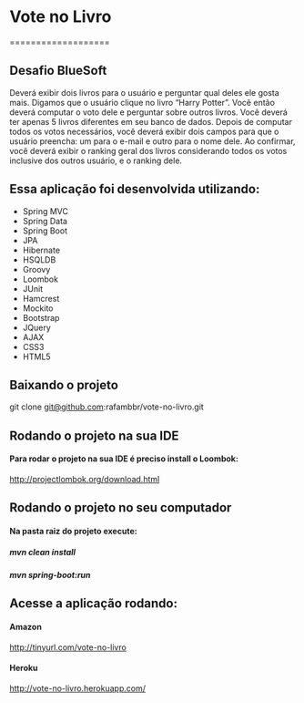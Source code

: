 # Vote no Livro
===================

## Desafio BlueSoft

Deverá exibir dois livros para o usuário e perguntar qual deles ele gosta mais. Digamos que o usuário clique no livro “Harry Potter”. Você então deverá computar o voto dele e perguntar sobre outros livros.  Você deverá ter apenas 5 livros diferentes em seu banco de dados. Depois de computar todos os votos necessários, você deverá exibir dois campos para que o usuário preencha: um para o e-mail e outro para o nome dele. Ao confirmar, você deverá exibir o ranking geral dos livros considerando todos os votos inclusive dos outros usuário, e o ranking dele.


## Essa aplicação foi desenvolvida utilizando:
* Spring MVC
* Spring Data
* Spring Boot
* JPA
* Hibernate
* HSQLDB
* Groovy
* Loombok
* JUnit
* Hamcrest
* Mockito
* Bootstrap
* JQuery
* AJAX
* CSS3
* HTML5

## Baixando o projeto
git clone git@github.com:rafambbr/vote-no-livro.git

## Rodando o projeto na sua IDE
#### Para rodar o projeto na sua IDE é preciso install o Loombok: 
http://projectlombok.org/download.html

## Rodando o projeto no seu computador
#### Na pasta raiz do projeto execute:
##### mvn clean install
##### mvn spring-boot:run

## Acesse a aplicação rodando:
#### Amazon
http://tinyurl.com/vote-no-livro 

#### Heroku
http://vote-no-livro.herokuapp.com/
